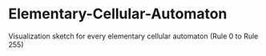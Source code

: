 # Elementary-Cellular-Automaton

Visualization sketch for every elementary cellular automaton (Rule 0 to Rule 255) 
